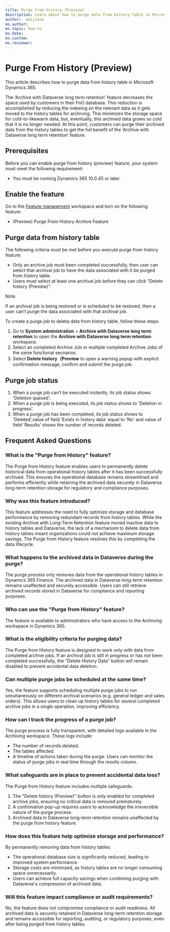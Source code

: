 ```yaml
---
title: Purge from history (Preview)
description: Learn about how to purge data from history table in Microsoft Dynamics 365.
author:  weijiesa
ms.author: 
ms.topic: how-to
ms.date: 
ms.custom:
ms.reviewer: 
---
```


# Purge From History (Preview)

This article describes how to purge data from history table in Microsoft Dynamics 365.

The ‘Archive with Dataverse long term retention’ feature decreases the space used by customers in their FnO database. This reduction is accomplished by reducing the indexing on the relevant data as it gets moved to the history tables for archiving. This minimizes the storage space for cold-to-likewarm data, but, eventually, this archived data grows so cold that it is no longer needed. At this point, customers can purge their archived data from the history tables to get the full benefit of the ‘Archive with Dataverse long term retention’ feature. 

## Prerequisites

Before you can enable purge from history (preview) feature, your system must meet the following requirement:

- You must be running Dynamics 365 10.0.45 or later.
  
## Enable the feature
Go to the [Feature management](../../fin-ops/get-started/feature-management/feature-management-overview.md) workspace and turn on the following feature:

- (Preview) Purge From History Archive Feature

## Purge data from history table

The following criteria must be met before you execute purge from history feature:
-  Only an archive job must been completed successfully, then user can select that archival job to have the data associated with it be purged from history table.
-  Users must select at least one archival job before they can click “Delete history (Preview)”.

 > [!NOTE]
 > If an archival job is being restored or is scheduled to be restored, then a user can’t purge the data associated with that archival job.

To create a purge job to deleta data from history table, follow these steps.

1. Go to **System administration** \> **Archive with Dataverse long term retention** to open the **Archive with Dataverse long term retention** workspace.
2. Select an completed Archive Job or multiple completed Archive Jobs of the same functional secnarios.
3. Select **Delete history（Preview** to open a warning popup with explicit confirmation message, confirm and submit the purge job.

## Purge job status
1. When a purge job can’t be executed instantly, its job status shows 'Deletion queued'.
1. When a purge job is being executed, its job status shows to 'Deletion in progress'.
1. When a purge job has been completed, its job status shows to 'Deleted',value of field 'Exists in history data' equal to 'No' and value of field 'Results' shows the number of records deleted.

## Frequent Asked Questions

### What is the "Purge from History" feature? 
The Purge from History feature enables users to permanently delete historical data from operational history tables after it has been successfully archived. This ensures the operational database remains streamlined and performs efficiently while retaining the archived data securely in Dataverse long-term retention storage for regulatory and compliance purposes. 

### Why was this feature introduced? 
This feature addresses the need to fully optimize storage and database performance by removing redundant records from history tables. While the existing Archive with Long-Term Retention feature moved inactive data to history tables and Dataverse, the lack of a mechanism to delete data from history tables meant organizations could not achieve maximum storage savings. The Purge from History feature resolves this by completing the data lifecycle. 
 
### What happens to the archived data in Dataverse during the purge? 
The purge process only removes data from the operational history tables in Dynamics 365 Finance. The archived data in Dataverse long-term retention remains unaffected and securely accessible. Users can still retrieve archived records stored in Dataverse for compliance and reporting purposes. 

### Who can use the "Purge from History" feature? 
The feature is available to administrators who have access to the Archiving workspace in Dynamics 365.  

### What is the eligibility criteria for purging data? 
The Purge from History feature is designed to work only with data from completed archive jobs. If an archival job is still in progress or has not been completed successfully, the "Delete History Data" button will remain disabled to prevent accidental data deletion. 

### Can multiple purge jobs be scheduled at the same time? 
Yes, the feature supports scheduling multiple purge jobs to run simultaneously on different archival scenarios (e.g. general ledger and sales orders). This allows users to clean up history tables for several completed archive jobs in a single operation, improving efficiency. 

### How can I track the progress of a purge job? 
The purge process is fully transparent, with detailed logs available in the Archiving workspace. These logs include: 
- The number of records deleted. 
- The tables affected. 
- A timeline of actions taken during the purge. 
Users can monitor the status of purge jobs in real time through the results column. 
 
### What safeguards are in place to prevent accidental data loss? 
The Purge from History feature includes multiple safeguards: 
1. The "Delete history (Preview)" button is only enabled for completed archive jobs, ensuring no critical data is removed prematurely. 
1. A confirmation pop-up requires users to acknowledge the irreversible nature of the purge process. 
1. Archived data in Dataverse long-term retention remains unaffected by the purge from history feature. 

### How does this feature help optimize storage and performance? 
By permanently removing data from history tables: 
- The operational database size is significantly reduced, leading to improved system performance. 
- Storage costs are minimized, as history tables are no longer consuming space unnecessarily. 
- Users can achieve full capacity savings when combining purging with Dataverse's compression of archived data. 

### Will this feature impact compliance or audit requirements? 
No, the feature does not compromise compliance or audit readiness. All archived data is securely retained in Dataverse long-term retention storage and remains accessible for reporting, auditing, or regulatory purposes, even after being purged from history tables. 
